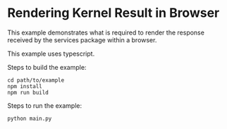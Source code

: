 # Rendering Kernel Result in Browser

This example demonstrates what is required to render the response received
by the services package within a browser.

This example uses typescript.

Steps to build the example:

```
cd path/to/example
npm install
npm run build
```

Steps to run the example:

```
python main.py
```
